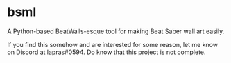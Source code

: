 # bsml

A Python-based BeatWalls-esque tool for making Beat Saber wall art easily.

If you find this somehow and are interested for some reason, let me know on Discord at lapras#0594. Do know that this project is not complete.
